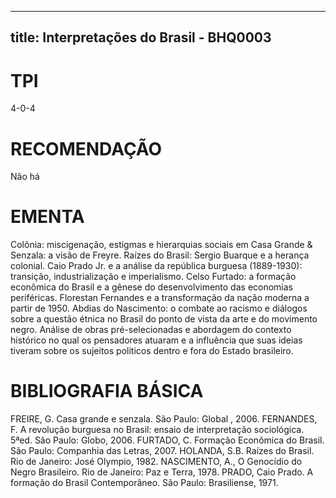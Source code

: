 
---
title: Interpretações do Brasil - BHQ0003 
---

# TPI

4-0-4

# RECOMENDAÇÃO

Não há

# EMENTA

Colônia: miscigenação, estigmas e hierarquias sociais em Casa Grande & Senzala: a visão de Freyre. Raízes do Brasil: Sergio Buarque e a herança colonial. Caio Prado Jr. e a análise da república burguesa (1889-1930): transição, industrialização e imperialismo. Celso Furtado: a formação econômica do Brasil e a gênese do desenvolvimento das economias periféricas. Florestan Fernandes e a transformação da nação moderna a partir de 1950. Abdias do Nascimento: o combate ao racismo e diálogos sobre a questão étnica no Brasil do ponto de vista da arte e do movimento negro. Análise de obras pré-selecionadas e abordagem do contexto histórico no qual os pensadores atuaram e a influência que suas ideias tiveram sobre os sujeitos políticos dentro e fora do Estado brasileiro.

# BIBLIOGRAFIA BÁSICA

FREIRE, G. Casa grande e senzala. São Paulo: Global , 2006.
FERNANDES, F. A revolução burguesa no Brasil: ensaio de interpretação sociológica. 5ªed. São Paulo: Globo, 2006.
FURTADO, C. Formação Econômica do Brasil. São Paulo: Companhia das Letras, 2007.
HOLANDA, S.B. Raízes do Brasil. Rio de Janeiro: José Olympio, 1982.
NASCIMENTO, A., O Genocídio do Negro Brasileiro. Rio de Janeiro: Paz e Terra, 1978.
PRADO, Caio Prado. A formação do Brasil Contemporâneo. São Paulo: Brasiliense, 1971.
        